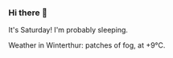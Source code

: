 ### Hi there :wave:

It's Saturday! I'm probably sleeping.

Weather in Winterthur: patches of fog, at +9°C.
